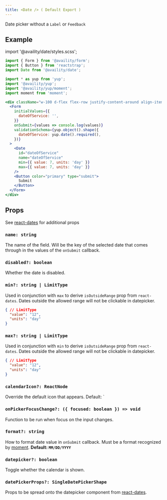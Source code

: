 ```yaml
---
title: <Date /> ( Default Export )
---
```


Date picker without a `Label` or `Feedback`

## Example

import '@availity/date/styles.scss';

```jsx live=true viewCode=true
import { Form } from '@availity/form';
import { Button } from 'reactstrap';
import Date from '@availity/date';

import * as yup from 'yup';
import '@availity/yup';
import '@availity/yup/moment';
import moment from 'moment';

<div className="w-100 d-flex flex-row justify-content-around align-items-center">
  <Form
    initialValues={{
      dateOfService: '',
    }}
    onSubmit={values => console.log(values)}
    validationSchema={yup.object().shape({
      dateOfService: yup.date().required(),
    })}
  >
    <Date
      id="dateOfService"
      name="dateOfService"
      min={{ value: 7, units: 'day' }}
      max={{ value: 7, units: 'day' }}
    />
    <Button color="primary" type="submit">
      Submit
    </Button>
  </Form>
</div>
```

## Props

See [react-dates](https://github.com/airbnb/react-dates#singledatepicker) for additional props

### `name: string`
The name of the field. Will be the key of the selected date that comes through in the values of the `onSubmit` callback.

### `disabled?: boolean`
Whether the date is disabled.

### `min?: string | LimitType`
Used in conjunction with `max` to derive `isOutsideRange` prop from `react-dates`. Dates outside the allowed range will not be clickable in datepicker.

```json hideCopy=true
{ // LimitType
  "value": "12",
  "units": "day"
}
```

### `max?: string | LimitType`
Used in conjunction with `min` to derive `isOutsideRange` prop from `react-dates`. Dates outside the allowed range will not be clickable in datepicker.

```json hideCopy=true
{ // LimitType
  "value": "12",
  "units": "day"
}
```

### `calendarIcon?: ReactNode`
Override the default icon that appears. Default: `<Icon name="calendar" />


### `onPickerFocusChange?: ({ focused: boolean }) => void`
Function to be run when focus on the input changes.

### `format?: string`
How to format date value in `onSubmit` callback. Must be a format recognized by [moment](https://momentjs.com/docs/#/displaying/format/). **Default: `MM/DD/YYYY`**

### `datepicker?: boolean`
Toggle whether the calendar is shown.

### `datePickerProps?: SingleDatePickerShape`
Props to be spread onto the datepicker component from [react-dates](https://github.com/airbnb/react-dates#singledatepicker).